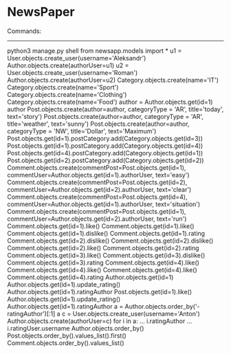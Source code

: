 # NewsPaper

Commands:
<!-- python3 -m venv venv
source venv/bin/activate
pip3 install django
django-admin startproject NewsPaper
cd NewsPaper
python3 manage.py startapp newsapp
python3 manage.py startapp accounts
python3 manage.py runserver
python manage.py migrate
python manage.py makemigrations
python3 manage.py migrate -->
---------------------------------
python3 manage.py shell
from newsapp.models import *
u1 = User.objects.create_user(username='Aleksandr')
Author.objects.create(authorUser=u1)
u2 = User.objects.create_user(username='Roman')
Author.objects.create(authorUser=u2)
Category.objects.create(name='IT')
Category.objects.create(name='Sport')
Category.objects.create(name='Clothing')
Category.objects.create(name='Food')
author = Author.objects.get(id=1)
author
Post.objects.create(author=author, categoryType = 'AR', title='today', text='story')
Post.objects.create(author=author, categoryType = 'AR', title='weather', text='sunny')
Post.objects.create(author=author, categoryType = 'NW', title='Dollar', text='Maximum')
Post.objects.get(id=1).postCategory.add(Category.objects.get(id=3))
Post.objects.get(id=1).postCategory.add(Category.objects.get(id=4))
Post.objects.get(id=4).postCategory.add(Category.objects.get(id=1))
Post.objects.get(id=2).postCategory.add(Category.objects.get(id=2))
Comment.objects.create(commentPost=Post.objects.get(id=1), commentUser=Author.objects.get(id=1).authorUser, text='easy')
Comment.objects.create(commentPost=Post.objects.get(id=2), commentUser=Author.objects.get(id=2).authorUser, text='clear')
Comment.objects.create(commentPost=Post.objects.get(id=4), commentUser=Author.objects.get(id=1).authorUser, text='situation')
Comment.objects.create(commentPost=Post.objects.get(id=1), commentUser=Author.objects.get(id=2).authorUser, text='run')
Comment.objects.get(id=1).like()
Comment.objects.get(id=1).like()
Comment.objects.get(id=1).dislike()
Comment.objects.get(id=1).rating
Comment.objects.get(id=2).dislike()
Comment.objects.get(id=2).dislike()
Comment.objects.get(id=2).like()
Comment.objects.get(id=2).rating
Comment.objects.get(id=3).like()
Comment.objects.get(id=3).dislike()
Comment.objects.get(id=3).rating
Comment.objects.get(id=4).like()
Comment.objects.get(id=4).like()
Comment.objects.get(id=4).like()
Comment.objects.get(id=4).rating
Author.objects.get(id=1)
Author.objects.get(id=1).update_rating()
Author.objects.get(id=1).ratingAuthor
Post.objects.get(id=1).like()
Author.objects.get(id=1).update_rating()
Author.objects.get(id=1).ratingAuthor
a = Author.objects.order_by('-ratingAuthor')[:1]
a
c = User.objects.create_user(username='Anton')
Author.objects.create(authorUser=c)
 for i in a:
...     i.ratingAuthor
...     i.ratingUser.username
Author.objects.order_by()
Post.objects.order_by().values_list().first()
Comment.objects.order_by().values_list()
